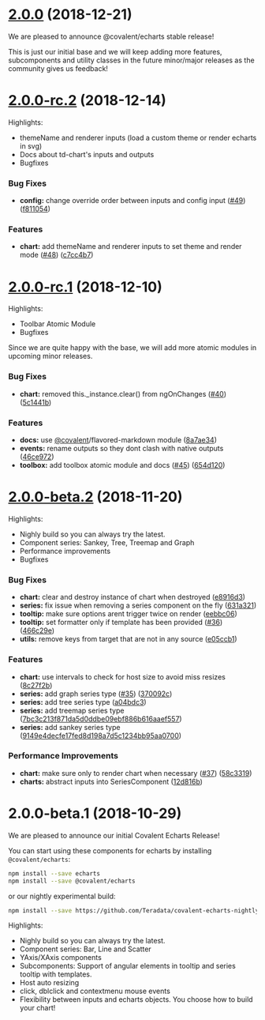<a name="2.0.0"></a>
# [2.0.0](https://github.com/teradata/covalent-echarts/compare/v2.0.0-rc.2...v2.0.0) (2018-12-21)

We are pleased to announce @covalent/echarts stable release!

This is just our initial base and we will keep adding more features, subcomponents and utility classes in the future minor/major releases as the community gives us feedback! 


<a name="2.0.0-rc.2"></a>
# [2.0.0-rc.2](https://github.com/teradata/covalent-echarts/compare/v2.0.0-rc.1...v2.0.0-rc.2) (2018-12-14)

Highlights:

- themeName and renderer inputs (load a custom theme or render echarts in svg)
- Docs about td-chart's inputs and outputs
- Bugfixes


### Bug Fixes

* **config:** change override order between inputs and config input ([#49](https://github.com/teradata/covalent-echarts/issues/49)) ([f811054](https://github.com/teradata/covalent-echarts/commit/f811054))


### Features

* **chart:** add themeName and renderer inputs to set theme and render mode ([#48](https://github.com/teradata/covalent-echarts/issues/48)) ([c7cc4b7](https://github.com/teradata/covalent-echarts/commit/c7cc4b7))



<a name="2.0.0-rc.1"></a>
# [2.0.0-rc.1](https://github.com/teradata/covalent-echarts/compare/v2.0.0-beta.2...v2.0.0-rc.1) (2018-12-10)

Highlights:

- Toolbar Atomic Module
- Bugfixes

Since we are quite happy with the base, we will add more atomic modules in upcoming minor releases.


### Bug Fixes

* **chart:** removed this._instance.clear() from ngOnChanges ([#40](https://github.com/teradata/covalent-echarts/issues/40)) ([5c1441b](https://github.com/teradata/covalent-echarts/commit/5c1441b))


### Features

* **docs:** use [@covalent](https://github.com/covalent)/flavored-markdown module ([8a7ae34](https://github.com/teradata/covalent-echarts/commit/8a7ae34))
* **events:** rename outputs so they dont clash with native outputs ([46ce972](https://github.com/teradata/covalent-echarts/commit/46ce972))
* **toolbox:** add toolbox atomic module and docs ([#45](https://github.com/teradata/covalent-echarts/issues/45)) ([654d120](https://github.com/teradata/covalent-echarts/commit/654d120))



<a name="2.0.0-beta.2"></a>
# [2.0.0-beta.2](https://github.com/teradata/covalent-echarts/compare/v2.0.0-beta.1...v2.0.0-beta.2) (2018-11-20)

Highlights:

- Nighly build so you can always try the latest.
- Component series: Sankey, Tree, Treemap and Graph
- Performance improvements
- Bugfixes


### Bug Fixes

* **chart:** clear and destroy instance of chart when destroyed ([e8916d3](https://github.com/teradata/covalent-echarts/commit/e8916d3))
* **series:** fix issue when removing a series component on the fly ([631a321](https://github.com/teradata/covalent-echarts/commit/631a321))
* **tooltip:** make sure options arent trigger twice on render ([eebbc06](https://github.com/teradata/covalent-echarts/commit/eebbc06))
* **tooltip:** set formatter only if template has been provided ([#36](https://github.com/teradata/covalent-echarts/issues/36)) ([466c29e](https://github.com/teradata/covalent-echarts/commit/466c29e))
* **utils:** remove keys from target that are not in any source ([e05ccb1](https://github.com/teradata/covalent-echarts/commit/e05ccb1))


### Features

* **chart:** use intervals to check for host size to avoid miss resizes ([8c27f2b](https://github.com/teradata/covalent-echarts/commit/8c27f2b))
* **series:** add graph series type ([#35](https://github.com/teradata/covalent-echarts/issues/35)) ([370092c](https://github.com/teradata/covalent-echarts/commit/370092c))
* **series:** add tree series type ([a04bdc3](https://github.com/teradata/covalent-echarts/commit/a04bdc3))
* **series:** add treemap series type ([7bc3c213f871da5d0ddbe09ebf886b616aaef557](https://github.com/teradata/covalent-echarts/commit/7bc3c213f871da5d0ddbe09ebf886b616aaef557))
* **series:** add sankey series type ([9149e4decfe17fed8d198a7d5c1234bb95aa0700](https://github.com/teradata/covalent-echarts/commit/9149e4decfe17fed8d198a7d5c1234bb95aa0700))


### Performance Improvements

* **chart:** make sure only to render chart when necessary ([#37](https://github.com/teradata/covalent-echarts/issues/37)) ([58c3319](https://github.com/teradata/covalent-echarts/commit/58c3319))
* **charts:** abstract inputs into SeriesComponent ([12d816b](https://github.com/teradata/covalent-echarts/commit/12d816b))



<a name="2.0.0-beta.1"></a>
# 2.0.0-beta.1 (2018-10-29)

We are pleased to announce our initial Covalent Echarts Release!

You can start using these components for echarts by installing `@covalent/echarts`:

```bash
npm install --save echarts
npm install --save @covalent/echarts
```

or our nightly experimental build:

```bash
npm install --save https://github.com/Teradata/covalent-echarts-nightly.git
```

Highlights:

- Nighly build so you can always try the latest.
- Component series: Bar, Line and Scatter
- YAxis/XAxis components
- Subcomponents: Support of angular elements in tooltip and series tooltip with templates.
- Host auto resizing
- click, dblclick and contextmenu mouse events
- Flexibility between inputs and echarts objects. You choose how to build your chart!
